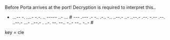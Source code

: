 Before Porta arrives at the port! Decryption is required to interpret this..

- ...-- -. ....- -.-. .. ----- ..- ... # --- .--- .- -.. .-.. -.. ..--.- ..- ..--.- .--. -.-- .--. ..--.- ...- ..--.- . ..-. --. --.. -..- --.. -..- #

key = cle